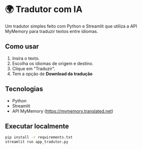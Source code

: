 
# 🌍 Tradutor com IA

Um tradutor simples feito com Python e Streamlit que utiliza a API MyMemory para traduzir textos entre idiomas. 

## Como usar

1. Insira o texto.
2. Escolha os idiomas de origem e destino.
3. Clique em "Traduzir".
4. Tem a opção de **Download da tradução**

## Tecnologias

- Python
- Streamlit
- API MyMemory (https://mymemory.translated.net)

## Executar localmente

```bash
pip install -r requirements.txt
streamlit run app_tradutor.py


